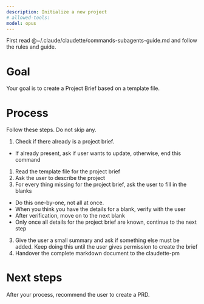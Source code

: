 ```yaml
---
description: Initialize a new project
# allowed-tools:
model: opus
---
```


First read @~/.claude/claudette/commands-subagents-guide.md and follow the rules and guide.

# Goal

Your goal is to create a Project Brief based on a template file.

# Process

Follow these steps. Do not skip any.

1. Check if there already is a project brief.

- If already present, ask if user wants to update, otherwise, end this command

1. Read the template file for the project brief
1. Ask the user to describe the project
1. For every thing missing for the project brief, ask the user to fill in the blanks

- Do this one-by-one, not all at once.
- When you think you have the details for a blank, verify with the user
- After verification, move on to the next blank
- Only once all details for the project brief are known, continue to the next step

3. Give the user a small summary and ask if something else must be added. Keep doing this until the user gives permission to create the brief
4. Handover the complete markdown document to the claudette-pm

# Next steps

After your process, recommend the user to create a PRD.
